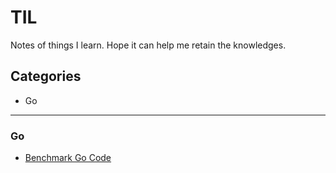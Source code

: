 # TIL

Notes of things I learn. Hope it can help me retain the knowledges.

## Categories

- Go

---

### Go

- [Benchmark Go Code](go/benchmark-go-code.md)